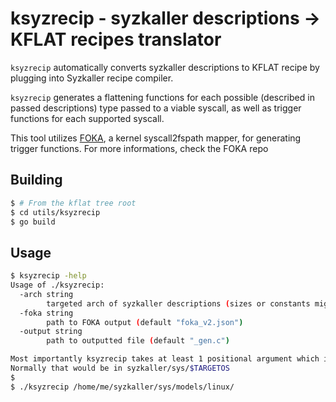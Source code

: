 # ksyzrecip - syzkaller descriptions -> KFLAT recipes translator

`ksyzrecip` automatically converts syzkaller descriptions to KFLAT recipe by plugging into Syzkaller recipe compiler.  

`ksyzrecip` generates a flattening functions for each possible (described in passed descriptions) type passed to a viable syscall, as well as trigger functions for each supported syscall.

This tool utilizes [FOKA](https://github.com/Samsung/seal), a kernel syscall2fspath mapper, for generating trigger functions.
For more informations, check the FOKA repo

## Building
```sh
$ # From the kflat tree root
$ cd utils/ksyzrecip
$ go build
```

## Usage
```sh
$ ksyzrecip -help
Usage of ./ksyzrecip:
  -arch string
        targeted arch of syzkaller descriptions (sizes or constants might differ) from sys/targets package (default "arm64")
  -foka string
        path to FOKA output (default "foka_v2.json")
  -output string
        path to outputted file (default "_gen.c")

Most importantly ksyzrecip takes at least 1 positional argument which is a path to folder with syzkaller descriptions.
Normally that would be in syzkaller/sys/$TARGETOS
$
$ ./ksyzrecip /home/me/syzkaller/sys/models/linux/
```
